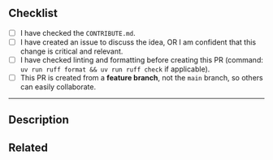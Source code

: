 ## Checklist

- [ ] I have checked the `CONTRIBUTE.md`.
- [ ] I have created an issue to discuss the idea, OR I am confident that this change is critical and relevant.
- [ ] I have checked linting and formatting before creating this PR (command: `uv run ruff format && uv run ruff check` if applicable).
- [ ] This PR is created from a **feature branch**, not the `main` branch, so others can easily collaborate.

---

## Description

<!-- Provide a summary of the changes and why they are needed. -->

## Related

<!-- If applicable, link to the related issue(s). Example: Closes #123 -->
